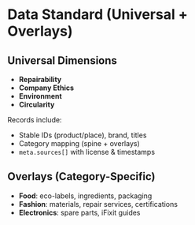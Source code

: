 # Data Standard (Universal + Overlays)

## Universal Dimensions
- **Repairability**
- **Company Ethics**
- **Environment**
- **Circularity**

Records include:
- Stable IDs (product/place), brand, titles
- Category mapping (spine + overlays)
- `meta.sources[]` with license & timestamps

## Overlays (Category-Specific)
- **Food**: eco-labels, ingredients, packaging
- **Fashion**: materials, repair services, certifications
- **Electronics**: spare parts, iFixit guides

